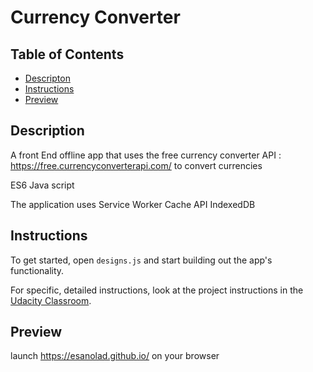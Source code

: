 # Currency Converter

## Table of Contents

* [Descripton](#Description)
* [Instructions](#instructions)
* [Preview](#Preview)

## Description
A  front End offline app that uses the free currency converter API : https://free.currencyconverterapi.com/ to convert currencies

ES6 Java script

The application uses Service Worker Cache API IndexedDB


## Instructions

To get started, open `designs.js` and start building out the app's functionality.

For specific, detailed instructions, look at the project instructions in the [Udacity Classroom](https://classroom.udacity.com/me).

## Preview

launch https://esanolad.github.io/ on your browser